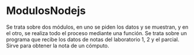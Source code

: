 # ModulosNodejs

Se trata sobre dos módulos, en uno se piden los datos y se muestran, y en el otro, se realiza todo el proceso mediante una función.
Se trata sobre un programa que recibe los datos de notas del laboratorio 1, 2 y el parcial. Sirve para obtener la nota de un cómputo.
